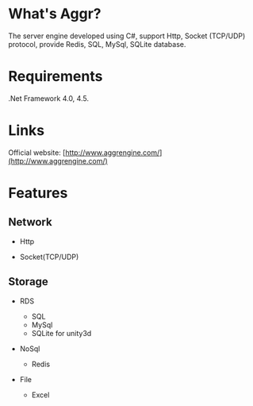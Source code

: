 # What's Aggr?
The server engine developed using C#, support Http, Socket (TCP/UDP) protocol, provide Redis, SQL, MySql, SQLite database.

# Requirements

.Net Framework 4.0, 4.5.


# Links

Official website: [http://www.aggrengine.com/](http://www.aggrengine.com/)


# Features

## Network

* Http

* Socket(TCP/UDP)

## Storage

* RDS
    * SQL
    * MySql
    * SQLite for unity3d

* NoSql
    * Redis

* File
    * Excel

